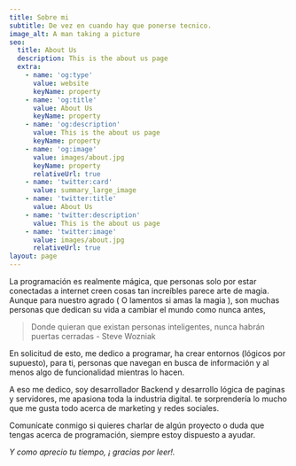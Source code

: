 ```yaml
---
title: Sobre mi
subtitle: De vez en cuando hay que ponerse tecnico.
image_alt: A man taking a picture
seo:
  title: About Us
  description: This is the about us page
  extra:
    - name: 'og:type'
      value: website
      keyName: property
    - name: 'og:title'
      value: About Us
      keyName: property
    - name: 'og:description'
      value: This is the about us page
      keyName: property
    - name: 'og:image'
      value: images/about.jpg
      keyName: property
      relativeUrl: true
    - name: 'twitter:card'
      value: summary_large_image
    - name: 'twitter:title'
      value: About Us
    - name: 'twitter:description'
      value: This is the about us page
    - name: 'twitter:image'
      value: images/about.jpg
      relativeUrl: true
layout: page
---
```

La programación es realmente mágica, que personas solo por estar conectadas a internet creen cosas tan increíbles parece arte de magia. Aunque para nuestro agrado ( O lamentos si amas la magia ), son muchas personas que dedican su vida a cambiar el mundo como nunca antes, 

> Donde quieran que existan personas inteligentes, nunca habrán puertas cerradas - Steve Wozniak

En solicitud de esto, me dedico a programar, ha crear entornos (lógicos por supuesto), para ti, personas que navegan en busca de información y al menos algo de funcionalidad mientras lo hacen.

A eso me dedico, soy desarrollador Backend y desarrollo lógica de paginas y servidores, me apasiona toda la industria digital. te sorprendería lo mucho que me gusta todo acerca de marketing y redes sociales.

Comunícate conmigo si quieres charlar de algún proyecto o duda que tengas acerca de programación, siempre estoy dispuesto a ayudar.

*Y como aprecio tu tiempo, ¡ gracias por leer!.*
